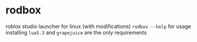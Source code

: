 # rodbox
roblox studio launcher for linux (with modifications)
`rodbox --help` for usage<br>
installing `lua5.3` and `grapejuice` are the only requirements